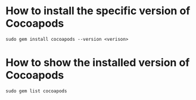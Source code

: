 # How to install the specific version of Cocoapods
```shell
sudo gem install cocoapods --version <verison>
```

# How to show the installed version of Cocoapods
```shell
sudo gem list cocoapods
```
